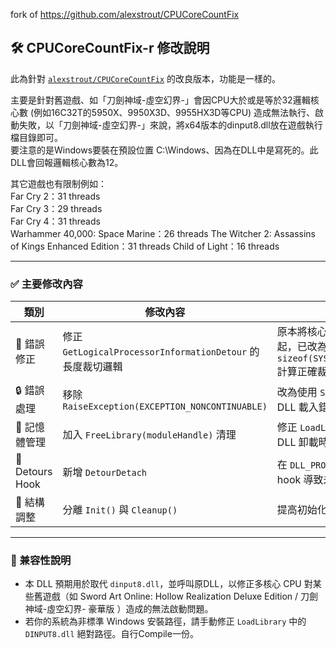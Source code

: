 fork of https://github.com/alexstrout/CPUCoreCountFix

## 🛠️ CPUCoreCountFix-r 修改說明

此為針對 [`alexstrout/CPUCoreCountFix`](https://github.com/alexstrout/CPUCoreCountFix) 的改良版本，功能是一樣的。
  
主要是針對舊遊戲、如「刀劍神域-虛空幻界-」會因CPU大於或是等於32邏輯核心數 (例如16C32T的5950X、9950X3D、9955HX3D等CPU) 造成無法執行、啟動失敗，以「刀劍神域-虛空幻界-」來說，將x64版本的dinput8.dll放在遊戲執行檔目錄即可。  
要注意的是Windows要裝在預設位置 C:\Windows、因為在DLL中是寫死的。此DLL會回報邏輯核心數為12。 
  
其它遊戲也有限制例如：  
Far Cry 2：31 threads  
Far Cry 3：29 threads  
Far Cry 4：31 threads  
Warhammer 40,000: Space Marine：26 threads
The Witcher 2: Assassins of Kings Enhanced Edition：31 threads
Child of Light：16 threads  
  

---

### ✅ 主要修改內容

| 類別              | 修改內容                                              | 說明                                                                                                  |
| --------------- | ------------------------------------------------- | --------------------------------------------------------------------------------------------------- |
| 🐛 錯誤修正         | 修正 `GetLogicalProcessorInformationDetour` 的長度裁切邏輯 | 原本將核心數與 `ReturnedLength`（bytes）混為一起，已改為依 `sizeof(SYSTEM_LOGICAL_PROCESSOR_INFORMATION)` 計算正確裁切大小。 |
| 🔒 錯誤處理         | 移除 `RaiseException(EXCEPTION_NONCONTINUABLE)`     | 改為使用 `SetLastError` 搭配回傳 `E_FAIL`，避免因 DLL 載入錯誤直接導致Crash。                                           |
| 💾 記憶體管理        | 加入 `FreeLibrary(moduleHandle)` 清理                 | 修正 `LoadLibrary` 所載入之原始 `DINPUT8.dll` 在 DLL 卸載時未釋放的資源洩漏問題。                                          |
| 🔁 Detours Hook | 新增 `DetourDetach`                                 | 在 `DLL_PROCESS_DETACH` 階段解除掛鉤，防止殘留 hook 導致未定行為或遊戲關閉時Crash。                                             |
| 🔄 結構調整         | 分離 `Init()` 與 `Cleanup()`                         | 提高初始化與資源釋放流程的可讀性與可維護性。                                                                              |

---

### 📌 兼容性說明

* 本 DLL 預期用於取代 `dinput8.dll`，並呼叫原DLL，以修正多核心 CPU 對某些舊遊戲（如 Sword Art Online: Hollow Realization Deluxe Edition / 刀劍神域-虛空幻界- 豪華版 ）造成的無法啟動問題。
* 若你的系統為非標準 Windows 安裝路徑，請手動修正 `LoadLibrary` 中的 `DINPUT8.dll` 絕對路徑。自行Compile一份。

